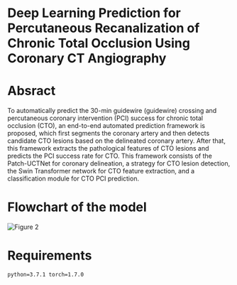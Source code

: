 # Deep Learning Prediction for Percutaneous Recanalization of Chronic Total Occlusion Using Coronary CT Angiography

# Absract
To automatically predict the 30-min guidewire (guidewire) crossing and percutaneous coronary intervention (PCI) success for chronic total occlusion (CTO), an end-to-end automated prediction framework is proposed, which first segments the coronary artery and then detects candidate CTO lesions based on the delineated coronary artery. After that, this framework extracts the pathological features of CTO lesions and predicts the PCI success rate for CTO. This framework consists of the Patch-UCTNet for coronary delineation, a strategy for CTO lesion detection, the Swin Transformer network for CTO feature extraction, and a classification module for CTO PCI prediction.

# Flowchart of the model
![Figure 2]([https://github.com/FSciencer/CTO-model/assets/143240318/14a8b56b-5330-4f98-b433-d223ee1fc572](https://user-images.githubusercontent.com/143240318/263459757-14a8b56b-5330-4f98-b433-d223ee1fc572.jpg)https://user-images.githubusercontent.com/143240318/263459757-14a8b56b-5330-4f98-b433-d223ee1fc572.jpg)


# Requirements
```python=3.7.1 torch=1.7.0```
